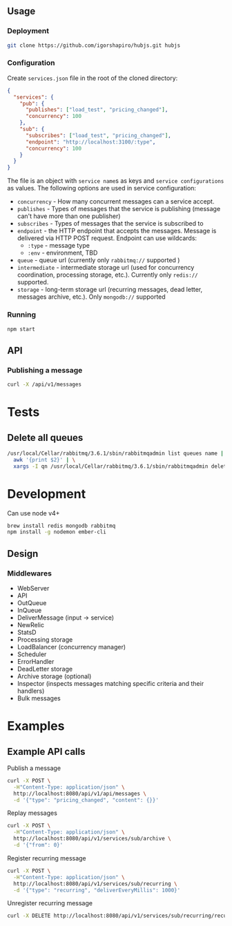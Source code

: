 ## Usage

### Deployment

```sh
git clone https://github.com/igorshapiro/hubjs.git hubjs
```

### Configuration

Create `services.json` file in the root of the cloned directory:

```json
{
  "services": {
    "pub": {
      "publishes": ["load_test", "pricing_changed"],
      "concurrency": 100
    },
    "sub": {
      "subscribes": ["load_test", "pricing_changed"],
      "endpoint": "http://localhost:3100/:type",
      "concurrency": 100
    }
  }
}
```

The file is an object with `service name`s as keys and `service configurations` as values. The following options are used in service configuration:

- `concurrency` - How many concurrent messages can a service accept.
- `publishes` - Types of messages that the service is publishing (message can't have more than one publisher)
- `subscribes` - Types of messages that the service is subscribed to
- `endpoint` - the HTTP endpoint that accepts the messages. Message is delivered via HTTP POST request. Endpoint can use wildcards:
  - `:type` - message type
  - `:env` - environment, TBD
- `queue` - queue url (currently only `rabbitmq://` supported )
- `intermediate` - intermediate storage url (used for concurrency coordination, processing storage, etc.). Currently only `redis://` supported.
- `storage` - long-term storage url (recurring messages, dead letter, messages archive, etc.). Only `mongodb://` supported

### Running

```sh
npm start
```

## API

### Publishing a message

```sh
curl -X /api/v1/messages
```

# Tests

## Delete all queues

```sh
/usr/local/Cellar/rabbitmq/3.6.1/sbin/rabbitmqadmin list queues name | \
  awk '{print $2}' | \
  xargs -I qn /usr/local/Cellar/rabbitmq/3.6.1/sbin/rabbitmqadmin delete queue name=qn
```

# Development

Can use node v4+

```sh
brew install redis mongodb rabbitmq
npm install -g nodemon ember-cli
```

## Design

### Middlewares

- WebServer
- API
- OutQueue
- InQueue
- DeliverMessage (input -> service)
- NewRelic
- StatsD
- Processing storage
- LoadBalancer (concurrency manager)
- Scheduler
- ErrorHandler
- DeadLetter storage
- Archive storage (optional)
- Inspector (inspects messages matching specific criteria and their handlers)
- Bulk messages

# Examples

## Example API calls

Publish a message
```sh
curl -X POST \
  -H"Content-Type: application/json" \
  http://localhost:8080/api/v1/api/messages \
  -d '{"type": "pricing_changed", "content": {}}'
```

Replay messages

```sh
curl -X POST \
  -H"Content-Type: application/json" \
  http://localhost:8080/api/v1/services/sub/archive \
  -d '{"from": 0}'
```

Register recurring message
```sh
curl -X POST \
  -H"Content-Type: application/json" \
  http://localhost:8080/api/v1/services/sub/recurring \
  -d '{"type": "recurring", "deliverEveryMillis": 1000}'
```

Unregister recurring message
```sh
curl -X DELETE http://localhost:8080/api/v1/services/sub/recurring/recurring
```
